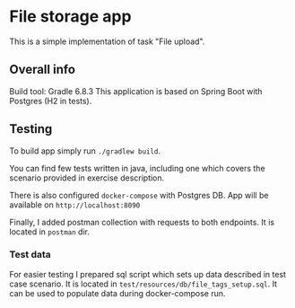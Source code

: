 # File storage app

This is a simple implementation of task "File upload".

## Overall info

Build tool: Gradle 6.8.3 
This application is based on Spring Boot with Postgres (H2 in tests).

## Testing

To build app simply run `./gradlew build`.

You can find few tests written in java, including one which covers the scenario provided in exercise description.

There is also configured `docker-compose` with Postgres DB. App will be available on `http://localhost:8090`

Finally, I added postman collection with requests to both endpoints. It is located in `postman` dir.

### Test data

For easier testing I prepared sql script which sets up data described in test case scenario. It is located in `test/resources/db/file_tags_setup.sql`. It can be used to populate data during docker-compose run.
